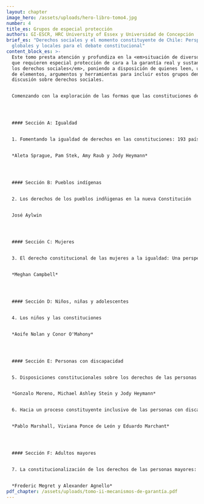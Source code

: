 ```yaml
---
layout: chapter
image_hero: /assets/uploads/hero-libro-tomo4.jpg
number: 4
title_es: Grupos de especial protección
authors: GI-ESCR, HRC University of Essex y Universidad de Concepción
brief_es: "Derechos sociales y el momento constituyente de Chile: Perspectivas
  globales y locales para el debate constitucional"
content_block_es: >-
  Este tomo presta atención y profundiza en la <em>situación de diversos grupos
  que requieren especial protección de cara a la garantía real y sustantiva de
  los derechos sociales</em>, poniendo a disposición de quienes leen, una serie
  de elementos, argumentos y herramientas para incluir estos grupos dentro de la
  discusión sobre derechos sociales.


  Comenzando con la exploración de las formas que las constituciones de diferentes países utilizan para fomentar la igualdad de derechos en sus países, este tomo presenta reflexiones en torno al rol de la Constitución en la garantía de los derechos sociales de pueblos indígenas, mujeres; niños, niñas y adolescentes; personas con discapacidad y personas adultas mayores.




  #### Sección A: Igualdad


  1. Fomentando la igualdad de derechos en las constituciones: 193 países en perspectiva


  *Aleta Sprague, Pam Stek, Amy Raub y Jody Heymann*




  #### Sección B: Pueblos indígenas


  2. Los derechos de los pueblos indñigenas en la nueva Constitución


  José Aylwin




  #### Sección C: Mujeres


  3. El derecho constitucional de las mujeres a la igualdad: Una perspectiva comparada


  *Meghan Campbell*




  #### Sección D: Niños, niñas y adolescentes


  4. Los niños y las constituciones


  *Aoife Nolan y Conor O'Mahony*




  #### Sección E: Personas con discapacidad


  5. Disposiciones constitucionales sobre los derechos de las personas con discapacidad: Enfoques nacionales y contexto internacional


  *Gonzalo Moreno, Michael Ashley Stein y Jody Heymann*


  6. Hacia un proceso constituyente inclusivo de las personas con discapacidad


  *Pablo Marshall, Viviana Ponce de León y Eduardo Marchant*




  #### Sección F: Adultos mayores


  7. La constitucionalización de los derechos de las personas mayores: Una práctica emergente


  *Frederic Megret y Alexander Agnello*
pdf_chapter: /assets/uploads/tomo-ii-mecanismos-de-garantía.pdf
---
```

